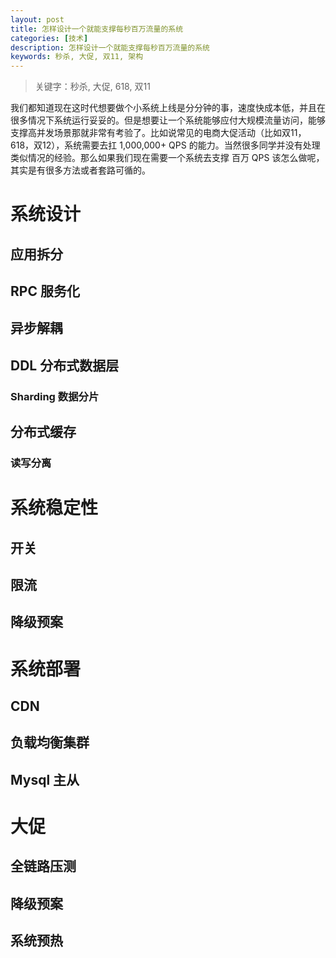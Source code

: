```yaml
---
layout: post
title: 怎样设计一个就能支撑每秒百万流量的系统
categories: [技术]
description: 怎样设计一个就能支撑每秒百万流量的系统
keywords: 秒杀, 大促, 双11, 架构
---
```


> 关键字：秒杀, 大促, 618, 双11

我们都知道现在这时代想要做个小系统上线是分分钟的事，速度快成本低，并且在很多情况下系统运行妥妥的。但是想要让一个系统能够应付大规模流量访问，能够支撑高并发场景那就非常有考验了。比如说常见的电商大促活动（比如双11，618，双12），系统需要去扛 1,000,000+ QPS 的能力。当然很多同学并没有处理类似情况的经验。那么如果我们现在需要一个系统去支撑 百万 QPS 该怎么做呢，其实是有很多方法或者套路可循的。

# 系统设计
## 应用拆分

## RPC 服务化

## 异步解耦

## DDL 分布式数据层
 
### Sharding 数据分片

## 分布式缓存


### 读写分离

# 系统稳定性
## 开关

## 限流

## 降级预案

# 系统部署

## CDN

## 负载均衡集群

## Mysql 主从

# 大促

## 全链路压测

## 降级预案

## 系统预热

